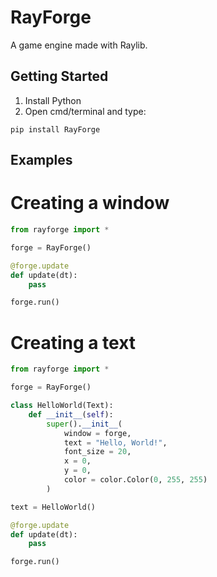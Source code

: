 # RayForge
A game engine made with Raylib.

## Getting Started
1) Install Python
2) Open cmd/terminal and type:

```
pip install RayForge
```

## Examples
# Creating a window
``` python
from rayforge import *

forge = RayForge()

@forge.update
def update(dt):
    pass

forge.run()
```

# Creating a text
``` python
from rayforge import *

forge = RayForge()

class HelloWorld(Text):
    def __init__(self):
        super().__init__(
            window = forge,
            text = "Hello, World!",
            font_size = 20,
            x = 0,
            y = 0,
            color = color.Color(0, 255, 255)
        )

text = HelloWorld()

@forge.update
def update(dt):
    pass

forge.run()
```